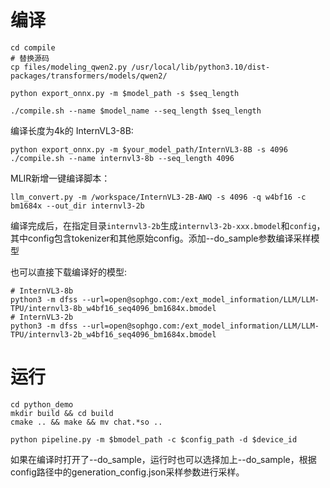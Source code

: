 # 编译

``` shell
cd compile
# 替换源码
cp files/modeling_qwen2.py /usr/local/lib/python3.10/dist-packages/transformers/models/qwen2/

python export_onnx.py -m $model_path -s $seq_length

./compile.sh --name $model_name --seq_length $seq_length
```
编译长度为4k的 InternVL3-8B:

``` shell
python export_onnx.py -m $your_model_path/InternVL3-8B -s 4096
./compile.sh --name internvl3-8b --seq_length 4096

``` 

MLIR新增一键编译脚本：
``` shell
llm_convert.py -m /workspace/InternVL3-2B-AWQ -s 4096 -q w4bf16 -c bm1684x --out_dir internvl3-2b
```
编译完成后，在指定目录`internvl3-2b`生成`internvl3-2b-xxx.bmodel`和`config`，其中config包含tokenizer和其他原始config。添加--do_sample参数编译采样模型


也可以直接下载编译好的模型:
``` shell
# InternVL3-8b
python3 -m dfss --url=open@sophgo.com:/ext_model_information/LLM/LLM-TPU/internvl3-8b_w4bf16_seq4096_bm1684x.bmodel
# InternVL3-2b
python3 -m dfss --url=open@sophgo.com:/ext_model_information/LLM/LLM-TPU/internvl3-2b_w4bf16_seq4096_bm1684x.bmodel
```

# 运行
``` shell
cd python_demo
mkdir build && cd build 
cmake .. && make && mv chat.*so ..

python pipeline.py -m $bmodel_path -c $config_path -d $device_id
```
如果在编译时打开了--do_sample，运行时也可以选择加上--do_sample，根据config路径中的generation_config.json采样参数进行采样。

